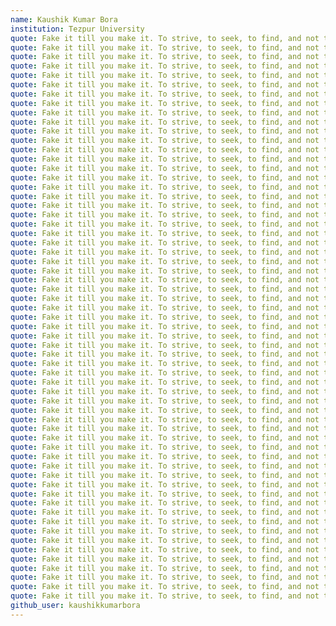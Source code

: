 ```yaml
---
name: Kaushik Kumar Bora
institution: Tezpur University
quote: Fake it till you make it. To strive, to seek, to find, and not to yield - Credits Thakur
quote: Fake it till you make it. To strive, to seek, to find, and not to yield - Credits Thakur
quote: Fake it till you make it. To strive, to seek, to find, and not to yield - Credits Thakur
quote: Fake it till you make it. To strive, to seek, to find, and not to yield - Credits Thakur
quote: Fake it till you make it. To strive, to seek, to find, and not to yield - Credits Thakur
quote: Fake it till you make it. To strive, to seek, to find, and not to yield - Credits Thakur
quote: Fake it till you make it. To strive, to seek, to find, and not to yield - Credits Thakur
quote: Fake it till you make it. To strive, to seek, to find, and not to yield - Credits Thakur
quote: Fake it till you make it. To strive, to seek, to find, and not to yield - Credits Thakur
quote: Fake it till you make it. To strive, to seek, to find, and not to yield - Credits Thakur
quote: Fake it till you make it. To strive, to seek, to find, and not to yield - Credits Thakur
quote: Fake it till you make it. To strive, to seek, to find, and not to yield - Credits Thakur
quote: Fake it till you make it. To strive, to seek, to find, and not to yield - Credits Thakur
quote: Fake it till you make it. To strive, to seek, to find, and not to yield - Credits Thakur
quote: Fake it till you make it. To strive, to seek, to find, and not to yield - Credits Thakur
quote: Fake it till you make it. To strive, to seek, to find, and not to yield - Credits Thakur
quote: Fake it till you make it. To strive, to seek, to find, and not to yield - Credits Thakur
quote: Fake it till you make it. To strive, to seek, to find, and not to yield - Credits Thakur
quote: Fake it till you make it. To strive, to seek, to find, and not to yield - Credits Thakur
quote: Fake it till you make it. To strive, to seek, to find, and not to yield - Credits Thakur
quote: Fake it till you make it. To strive, to seek, to find, and not to yield - Credits Thakur
quote: Fake it till you make it. To strive, to seek, to find, and not to yield - Credits Thakur
quote: Fake it till you make it. To strive, to seek, to find, and not to yield - Credits Thakur
quote: Fake it till you make it. To strive, to seek, to find, and not to yield - Credits Thakur
quote: Fake it till you make it. To strive, to seek, to find, and not to yield - Credits Thakur
quote: Fake it till you make it. To strive, to seek, to find, and not to yield - Credits Thakur
quote: Fake it till you make it. To strive, to seek, to find, and not to yield - Credits Thakur
quote: Fake it till you make it. To strive, to seek, to find, and not to yield - Credits Thakur
quote: Fake it till you make it. To strive, to seek, to find, and not to yield - Credits Thakur
quote: Fake it till you make it. To strive, to seek, to find, and not to yield - Credits Thakur
quote: Fake it till you make it. To strive, to seek, to find, and not to yield - Credits Thakur
quote: Fake it till you make it. To strive, to seek, to find, and not to yield - Credits Thakur
quote: Fake it till you make it. To strive, to seek, to find, and not to yield - Credits Thakur
quote: Fake it till you make it. To strive, to seek, to find, and not to yield - Credits Thakur
quote: Fake it till you make it. To strive, to seek, to find, and not to yield - Credits Thakur
quote: Fake it till you make it. To strive, to seek, to find, and not to yield - Credits Thakur
quote: Fake it till you make it. To strive, to seek, to find, and not to yield - Credits Thakur
quote: Fake it till you make it. To strive, to seek, to find, and not to yield - Credits Thakur
quote: Fake it till you make it. To strive, to seek, to find, and not to yield - Credits Thakur
quote: Fake it till you make it. To strive, to seek, to find, and not to yield - Credits Thakur
quote: Fake it till you make it. To strive, to seek, to find, and not to yield - Credits Thakur
quote: Fake it till you make it. To strive, to seek, to find, and not to yield - Credits Thakur
quote: Fake it till you make it. To strive, to seek, to find, and not to yield - Credits Thakur
quote: Fake it till you make it. To strive, to seek, to find, and not to yield - Credits Thakur
quote: Fake it till you make it. To strive, to seek, to find, and not to yield - Credits Thakur
quote: Fake it till you make it. To strive, to seek, to find, and not to yield - Credits Thakur
quote: Fake it till you make it. To strive, to seek, to find, and not to yield - Credits Thakur
quote: Fake it till you make it. To strive, to seek, to find, and not to yield - Credits Thakur
quote: Fake it till you make it. To strive, to seek, to find, and not to yield - Credits Thakur
quote: Fake it till you make it. To strive, to seek, to find, and not to yield - Credits Thakur
quote: Fake it till you make it. To strive, to seek, to find, and not to yield - Credits Thakur
quote: Fake it till you make it. To strive, to seek, to find, and not to yield - Credits Thakur
quote: Fake it till you make it. To strive, to seek, to find, and not to yield - Credits Thakur
quote: Fake it till you make it. To strive, to seek, to find, and not to yield - Credits Thakur
quote: Fake it till you make it. To strive, to seek, to find, and not to yield - Credits Thakur
quote: Fake it till you make it. To strive, to seek, to find, and not to yield - Credits Thakur
quote: Fake it till you make it. To strive, to seek, to find, and not to yield - Credits Thakur
quote: Fake it till you make it. To strive, to seek, to find, and not to yield - Credits Thakur
quote: Fake it till you make it. To strive, to seek, to find, and not to yield - Credits Thakur
quote: Fake it till you make it. To strive, to seek, to find, and not to yield - Credits Thakur
quote: Fake it till you make it. To strive, to seek, to find, and not to yield - Credits Thakur
github_user: kaushikkumarbora
---
```

